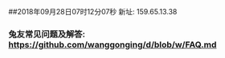 ##2018年09月28日07时12分07秒 新址: 159.65.13.38
### 兔友常见问题及解答: https://github.com/wanggonging/d/blob/w/FAQ.md
